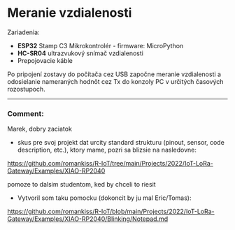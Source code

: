 # Meranie vzdialenosti

Zariadenia:
  * **ESP32** Stamp C3 Mikrokontrolér - firmware: MicroPython
  * **HC-SR04** ultrazvukový snímač vzdialenosti
  * Prepojovacie káble

Po pripojení zostavy do počítača cez USB započne meranie vzdialenosti a odosielanie nameraných hodnôt cez Tx do konzoly PC v určitých časových rozostupoch.



----------------------
<h3>Comment:</h3>
Marek, dobry zaciatok

- skus pre svoj projekt dat urcity standard strukturu (pinout, sensor, code description, etc.), ktory mame, pozri sa blizsie na nasledovne:

https://github.com/romankiss/R-IoT/tree/main/Projects/2022/IoT-LoRa-Gateway/Examples/XIAO-RP2040

pomoze to dalsim studentom, ked by chceli to riesit
- Vytvoril som taku pomocku (dokoncit by ju mal Eric/Tomas):

https://github.com/romankiss/R-IoT/blob/main/Projects/2022/IoT-LoRa-Gateway/Examples/XIAO-RP2040/Blinking/Notepad.md





